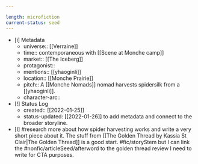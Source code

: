 ```yaml
---

length: microfiction
current-status: seed
---
```


- [i] Metadata
	- universe:: [[Verraine]]
	- time:: contemporaneous with [[Scene at Monche camp]]
	- market:: [[The Iceberg]]
	- protagonist::
	- mentions:: [[yhaoginli]]
	- location:: [[Monche Prairie]]
	- pitch:: A [[Monche Nomads]] nomad harvests spidersilk from a [[yhaoginli]]. 
	- character-arc::
- [!] Status Log
	-  created:: [[2022-01-25]]
	-  status-updated: [[2022-01-26]] to add metadata and connect to the broader storyline. 
- [I] #research more about how spider harvesting works and write a very short piece about it. The stuff from [[The Golden Thread by Kassia St Clair|The Golden Thread]] is a good start. #fic/storyStem but I can link the #nonfic/articleSeed/afterword to the golden thread review I need to write for CTA purposes. 